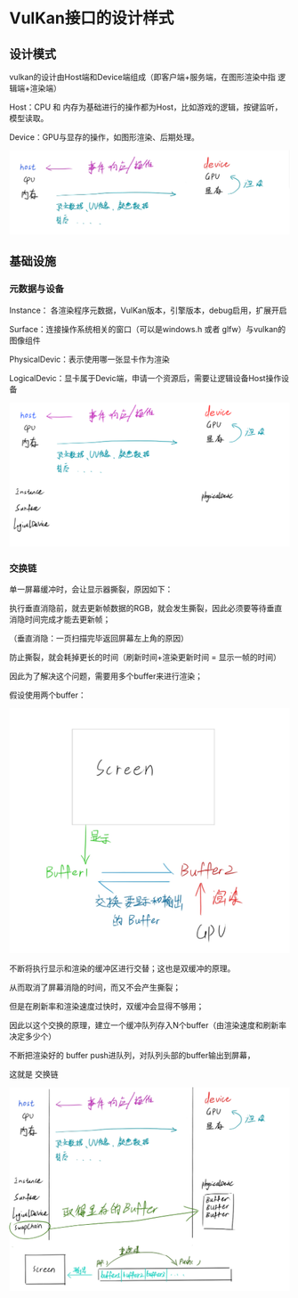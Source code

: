 # VulKan接口的设计样式


## 设计模式


vulkan的设计由Host端和Device端组成（即客户端+服务端，在图形渲染中指 逻辑端+渲染端）


Host：CPU 和 内存为基础进行的操作都为Host，比如游戏的逻辑，按键监听，模型读取。

Device：GPU与显存的操作，如图形渲染、后期处理。


![1710415404373](images/vulKan接口的设计/1710415404373.png)


## 基础设施

### 元数据与设备

Instance： 各渲染程序元数据，VulKan版本，引擎版本，debug启用，扩展开启

Surface：连接操作系统相关的窗口（可以是windows.h 或者 glfw）与vulkan的图像组件

PhysicalDevic：表示使用哪一张显卡作为渲染

LogicalDevic：显卡属于Devic端，申请一个资源后，需要让逻辑设备Host操作设备

![1710416756767](images/vulKan接口的设计/1710416756767.png)



### 交换链

单一屏幕缓冲时，会让显示器撕裂，原因如下：

执行垂直消隐前，就去更新帧数据的RGB，就会发生撕裂，因此必须要等待垂直消隐时间完成才能去更新帧；

（垂直消隐：一页扫描完毕返回屏幕左上角的原因）

防止撕裂，就会耗掉更长的时间（刷新时间+渲染更新时间 = 显示一帧的时间）


因此为了解决这个问题，需要用多个buffer来进行渲染；


假设使用两个buffer：

![1710418160679](images/vulKan接口的设计/1710418160679.png)

不断将执行显示和渲染的缓冲区进行交替；这也是双缓冲的原理。

从而取消了屏幕消隐的时间，而又不会产生撕裂；

但是在刷新率和渲染速度过快时，双缓冲会显得不够用；


因此以这个交换的原理，建立一个缓冲队列存入N个buffer（由渲染速度和刷新率决定多少个）

不断把渲染好的 buffer push进队列，对队列头部的buffer输出到屏幕，

这就是   交换链

![1710419194896](images/vulKan接口的设计/1710419194896.png)
